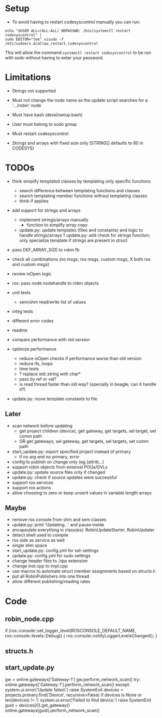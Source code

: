 
# Setup

* To avoid having to restart codesyscontrol manually you can run:
```
echo "$USER ALL=(ALL:ALL) NOPASSWD: /bin/systemctl restart codesyscontrol" |
sudo EDITOR="tee" visudo -f /etc/sudoers.d/allow_restart_codesyscontrol
```
This will allow the command `systemctl restart codesyscontrol` to be run with sudo without having to enter your password.


# Limitations

* Strings not supported
* Must not change the node name as the update script searches for a '.../robin' node
* Must have bash (devel/setup.bash)
* User must belong to sudo group
* Must restart codesyscontrol

* Strings and arrays with fixed size only (STRING[] defaults to 80 in CODESYS)


# TODOs

* think simplify templated classes by templating only specific functions
  * search difference between templating functions and classes
  * search templating member functions without templating classes
  * think if applies

* add support for strings and arrays
  * implement strings/arrays manually
    * function to simplify array copy
  * update.py: update templates (files and constants) and logic to handle strings/arrays
  ? update.py: add check for strings function; only specialize template if strings are present in struct

* pass DEF_ARRAY_SIZE to robin fb
* check all combinations (no msgs, ros msgs, custom msgs, X both ros and custom msgs)
* review isOpen logic
* ros: pass node nodehandle to robin objects
* unit tests
    * sem/shm read/write list of values
* integ tests
* different error codes
* readme
* compare performance with old version
* optimize performance
    * reduce isOpen checks if performance worse than old version
    * reduce ifs, loops
    * time tests
    * ? replace std::string with char*
    * pass by ref or val?
    * is read thread faster than old way? (specially in beagle; can it handle it?)
* update.py: move template constants to file

## Later
* scan network before updating
    * get project children (device), get gateway, get targets, sel target, set comm path
    * OR get gateways, sel gateway, get targets, sel targets, set comm path
* start_update.py: export specified project instead of primary
    * if no arg and no primary, error
* config to publish on change only (eg {attrib...)
* support robin objects from external POUs/GVLs
* update.py: update source files only if changed
* update.py: check if source updates were successful
* support ros services
* support ros actions
* allow choosing to zero or keep unsent values in variable length arrays

## Maybe
* remove ros console from shm and sem classes
* update.py: print 'Updating...' and pause inside
* encapsulate everything in class(es): RobinUpdateStarter, RobinUpdater
* detect shell used to compile
* ros side as service as well
* single shm space
* start_update.py: config.yml for ssh settings
* update.py: config.yml for sudo settings
* change header files to .hpp extension
* change inst.cpp to impl.cpp
* use macros to automate struct member assignments based on structs.h
* put all RobinPublishers into one thread
* allow different publishing/reading rates



# Code

## robin_node.cpp
  if (ros::console::set_logger_level(ROSCONSOLE_DEFAULT_NAME, ros::console::levels::Debug))
  {
   ros::console::notifyLoggerLevelsChanged();
  }

## structs.h
<!-- #include <cstdint> -->

## start_update.py
<!-- # scan network -->
gw = online.gateways['Gateway-1']
gw.perform_network_scan()
try:
    online.gateways['Gateway-1'].perform_network_scan()
except:
    system.ui.error('Update failed.')
    raise SystemExit
devices = projects.primary.find('Device', recursive=False)
if devices is None or len(devices) != 1:
    system.ui.error('Failed to find device.')
    raise SystemExit
guid = devices[0].get_gateway()
online.gateways[guid].perform_network_scan()
